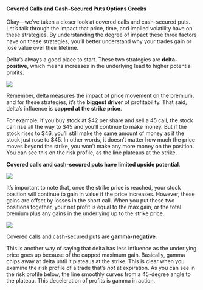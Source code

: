 #### Covered Calls and Cash-Secured Puts Options Greeks

Okay—we’ve taken a closer look at covered calls and cash-secured puts. Let’s talk through the impact that price, time, and implied volatility have on these strategies. By understanding the degree of impact these three factors have on these strategies, you’ll better understand why your trades gain or lose value over their lifetime.

Delta’s always a good place to start. These two strategies are  **delta-positive**, which means increases in the underlying lead to higher potential profits.

![](https://education.ameritrade.com/content/cms/images/BDTO_Lesson_4.90.01.jpg)

Remember, delta measures the impact of price movement on the premium, and for these strategies, it’s the  **biggest driver** of profitability. That said, delta’s influence is  **capped at the strike price**.

For example, if you buy stock at $42 per share and sell a 45 call, the stock can rise all the way to $45 and you’ll continue to make money. But if the stock rises to $46, you’ll still make the same amount of money as if the stock just rose to $45. In other words, it doesn’t matter how much the price moves beyond the strike, you won’t make any more money on the position. You can see this on the risk profile, as the line plateaus at the strike.

**Covered calls and cash-secured puts have limited upside potential**.

![](https://education.ameritrade.com/content/cms/images/BDTO_Lesson_4.90.02.jpg)

It’s important to note that, once the strike price is reached, your stock position will continue to gain in value if the price increases. However, these gains are offset by losses in the short call. When you put these two positions together, your net profit is equal to the max gain, or the total premium plus any gains in the underlying up to the strike price.

![](https://education.ameritrade.com/content/cms/images/BDTO_Lesson_4.90.03.jpg)

Covered calls and cash-secured puts are  **gamma-negative**.

This is another way of saying that delta has less influence as the underlying price goes up because of the capped maximum gain. Basically, gamma chips away at delta until it plateaus at the strike. This is clear when you examine the risk profile of a trade that’s  _not_  at expiration. As you can see in the risk profile below, the line smoothly curves from a 45-degree angle to the plateau. This deceleration of profits is gamma in action.

<!--stackedit_data:
eyJoaXN0b3J5IjpbMTE5NzE1MDIzOV19
-->